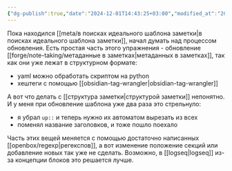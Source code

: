 ```yaml
---
{"dg-publish":true,"date":"2024-12-01T14:43:25+03:00","modified_at":"2024-12-01T14:51:29+03:00","permalink":"/meta/обновление шаблонов заметок/","dgPassFrontmatter":true}
---
```



Пока находился [[meta/в поисках идеального шаблона заметки|в поисках идеального шаблона заметки]], начал думать над процессом обновления. Есть простая часть этого упражнения - обновление [[forge/note-taking/метаданные в заметках|метаданных в заметках]], так как они уже лежат в структурном формате:
- yaml можно обработать скриптом на python
- хештеги с помощью [[obsidian-tag-wrangler|obsidian-tag-wrangler]]

А вот что делать с [[структура заметки|структурой заметки]] непонятно. И у меня при обновление шаблона уже два раза это стрельнуло:
- я убрал `up::` и теперь нужно их автоматом вырезать из всех
- поменял название заголовков, и тоже пошло поехало

Часть этих вещей меняется с помощью достаточно написанных [[openbox/regexp|регекспов]], а вот изменение положение секций или добавление новых так уже не сделать. Возможно, в [[logseq|logseq]] из-за концепции блоков это решается лучше.
